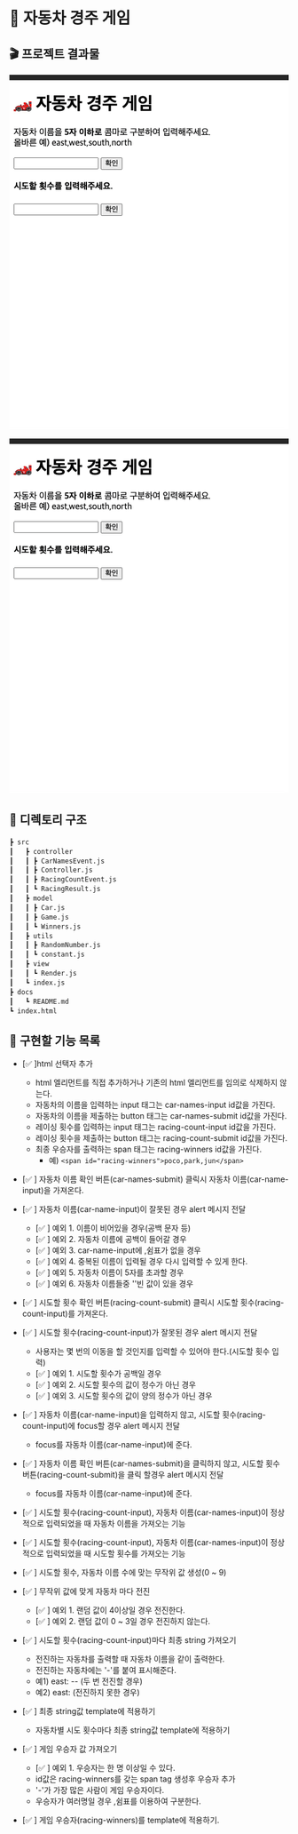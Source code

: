# 🚗 자동차 경주 게임

## 🎬 프로젝트 결과물

![프로젝트 결과물1](../images/my-project1.gif)

![프로젝트 결과물2](../images/my-project2.gif)

## 📂 디렉토리 구조

```sh
┣ src
┃   ┣ controller
┃   ┃ ┣ CarNamesEvent.js
┃   ┃ ┣ Controller.js
┃   ┃ ┣ RacingCountEvent.js
┃   ┃ ┗ RacingResult.js
┃   ┣ model
┃   ┃ ┣ Car.js
┃   ┃ ┣ Game.js
┃   ┃ ┗ Winners.js
┃   ┣ utils
┃   ┃ ┣ RandomNumber.js
┃   ┃ ┗ constant.js
┃   ┣ view
┃   ┃ ┗ Render.js
┃   ┗ index.js
┣ docs
┃   ┗ README.md
┗ index.html
```

## 📝 구현할 기능 목록

- [✅ ]html 선택자 추가

  - html 엘리먼트를 직접 추가하거나 기존의 html 엘리먼트를 임의로 삭제하지 않는다.
  - 자동차의 이름을 입력하는 input 태그는 car-names-input id값을 가진다.
  - 자동차의 이름을 제출하는 button 태그는 car-names-submit id값을 가진다.
  - 레이싱 횟수를 입력하는 input 태그는 racing-count-input id값을 가진다.
  - 레이싱 횟수을 제출하는 button 태그는 racing-count-submit id값을 가진다.
  - 최종 우승자를 출력하는 span 태그는 racing-winners id값을 가진다.
    - 예) `<span id="racing-winners">poco,park,jun</span>`

- [✅ ] 자동차 이름 확인 버튼(car-names-submit) 클릭시 자동차 이름(car-name-input)을 가져온다.

- [✅ ] 자동차 이름(car-name-input)이 잘못된 경우 alert 메시지 전달

  - [✅ ] 예외 1. 이름이 비어있을 경우(공백 문자 등)
  - [✅ ] 예외 2. 자동차 이름에 공백이 들어갈 경우
  - [✅ ] 예외 3. car-name-input에 ,쉼표가 없을 경우
  - [✅ ] 예외 4. 중복된 이름이 입력될 경우 다시 입력할 수 있게 한다.
  - [✅ ] 예외 5. 자동차 이름이 5자를 초과할 경우
  - [✅ ] 예외 6. 자동차 이름들중 ''빈 값이 있을 경우

- [✅ ] 시도할 횟수 확인 버튼(racing-count-submit) 클릭시 시도할 횟수(racing-count-input)를 가져온다.

- [✅ ] 시도할 횟수(racing-count-input)가 잘못된 경우 alert 메시지 전달

  - 사용자는 몇 번의 이동을 할 것인지를 입력할 수 있어야 한다.(시도할 횟수 입력)
  - [✅ ] 예외 1. 시도할 횟수가 공백일 경우
  - [✅ ] 예외 2. 시도할 횟수의 값이 정수가 아닌 경우
  - [✅ ] 예외 3. 시도할 횟수의 값이 양의 정수가 아닌 경우

- [✅ ] 자동차 이름(car-name-input)을 입력하지 않고, 시도할 횟수(racing-count-input)에 focus할 경우 alert 메시지 전달

  - focus를 자동차 이름(car-name-input)에 준다.

- [✅ ] 자동차 이름 확인 버튼(car-names-submit)을 클릭하지 않고, 시도할 횟수 버튼(racing-count-submit)을 클릭 할경우 alert 메시지 전달

  - focus를 자동차 이름(car-name-input)에 준다.

- [✅ ] 시도할 횟수(racing-count-input), 자동차 이름(car-names-input)이 정상적으로 입력되었을 때 자동차 이름을 가져오는 기능

- [✅ ] 시도할 횟수(racing-count-input), 자동차 이름(car-names-input)이 정상적으로 입력되었을 때 시도할 횟수를 가져오는 기능

- [✅ ] 시도할 횟수, 자동차 이름 수에 맞는 무작위 값 생성(0 ~ 9)

- [✅ ] 무작위 값에 맞게 자동차 마다 전진

  - [✅ ] 예외 1. 랜덤 값이 4이상일 경우 전진한다.
  - [✅ ] 예외 2. 랜덤 값이 0 ~ 3일 경우 전진하지 않는다.

- [✅ ] 시도할 횟수(racing-count-input)마다 최종 string 가져오기

  - 전진하는 자동차를 출력할 때 자동차 이름을 같이 출력한다.
  - 전진하는 자동차에는 '-'를 붙여 표시해준다.
  - 예1) east: -- (두 번 전진할 경우)
  - 예2) east: (전진하지 못한 경우)

- [✅ ] 최종 string값 template에 적용하기

  - 자동차별 시도 횟수마다 최종 string값 template에 적용하기

- [✅ ] 게임 우승자 값 가져오기

  - [✅ ] 예외 1. 우승자는 한 명 이상일 수 있다.
  - id값은 racing-winners를 갖는 span tag 생성후 우승자 추가
  - '-'가 가장 많은 사람이 게임 우승자이다.
  - 우승자가 여러명일 경우 ,쉼표를 이용하여 구분한다.

- [✅ ] 게임 우승자(racing-winners)를 template에 적용하기.
